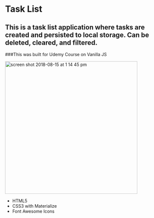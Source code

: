 

# Task List
## This is a task list application where tasks are created and persisted to local storage. Can be deleted, cleared, and filtered.  
###This  was built for Udemy Course on Vanilla JS

<img width="431" alt="screen shot 2018-08-15 at 1 14 45 pm" src="https://user-images.githubusercontent.com/27019342/44170790-47309800-a08d-11e8-9426-da1084b4c45a.png">


- HTML5
- CSS3 with Materialize
- Font Awesome Icons

